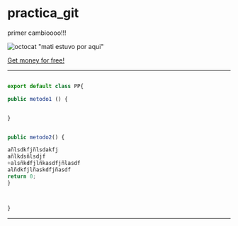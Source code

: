 # practica_git

primer cambioooo!!!


![octocat](https://cameronmcefee.com/img/work/the-octocat/original.jpg)
"mati estuvo por aqui"

[Get money for free!](https://www.youtube.com/watch?v=dQw4w9WgXcQ&list=PL7U7OfjtfVBRBZdQ3ctCHrsZUMMNlDoF0)




---
```js

export default class PP{

public metodo1 () {


}


public metodo2() {

añlsdkfjñlsdakfj
añlkdsñlsdjf
+alsñkdfjlñkasdfjñlasdf
alñdkfjlñaskdfjñasdf
return 0;
}



}
```
---
